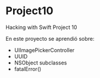 # Project10
Hacking with Swift Project 10

En este proyecto se aprendió sobre:

* UIImagePickerController
* UUID
* NSObject subclasses
* fatalError()
